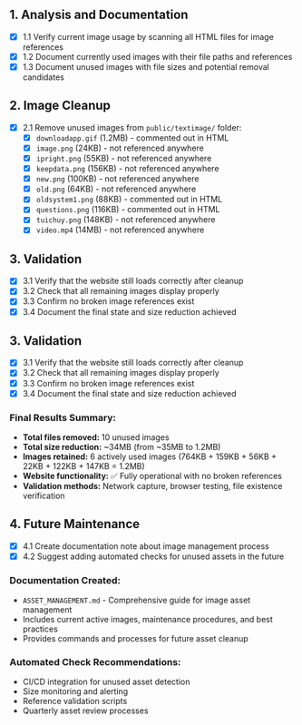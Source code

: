 ## 1. Analysis and Documentation
- [x] 1.1 Verify current image usage by scanning all HTML files for image references
- [x] 1.2 Document currently used images with their file paths and references
- [x] 1.3 Document unused images with file sizes and potential removal candidates

## 2. Image Cleanup
- [x] 2.1 Remove unused images from `public/textimage/` folder:
  - [x] `downloadapp.gif` (1.2MB) - commented out in HTML
  - [x] `image.png` (24KB) - not referenced anywhere
  - [x] `ipright.png` (55KB) - not referenced anywhere
  - [x] `keepdata.png` (156KB) - not referenced anywhere
  - [x] `new.png` (100KB) - not referenced anywhere
  - [x] `old.png` (64KB) - not referenced anywhere
  - [x] `oldsystem1.png` (88KB) - commented out in HTML
  - [x] `questions.png` (116KB) - commented out in HTML
  - [x] `tuichuy.png` (148KB) - not referenced anywhere
  - [x] `video.mp4` (14MB) - not referenced anywhere

## 3. Validation
- [x] 3.1 Verify that the website still loads correctly after cleanup
- [x] 3.2 Check that all remaining images display properly
- [x] 3.3 Confirm no broken image references exist
- [x] 3.4 Document the final state and size reduction achieved

## 3. Validation
- [x] 3.1 Verify that the website still loads correctly after cleanup
- [x] 3.2 Check that all remaining images display properly
- [x] 3.3 Confirm no broken image references exist
- [x] 3.4 Document the final state and size reduction achieved

### Final Results Summary:
- **Total files removed:** 10 unused images
- **Total size reduction:** ~34MB (from ~35MB to 1.2MB)
- **Images retained:** 6 actively used images (764KB + 159KB + 56KB + 22KB + 122KB + 147KB = 1.2MB)
- **Website functionality:** ✅ Fully operational with no broken references
- **Validation methods:** Network capture, browser testing, file existence verification

## 4. Future Maintenance
- [x] 4.1 Create documentation note about image management process
- [x] 4.2 Suggest adding automated checks for unused assets in the future

### Documentation Created:
- `ASSET_MANAGEMENT.md` - Comprehensive guide for image asset management
- Includes current active images, maintenance procedures, and best practices
- Provides commands and processes for future asset cleanup

### Automated Check Recommendations:
- CI/CD integration for unused asset detection
- Size monitoring and alerting
- Reference validation scripts
- Quarterly asset review processes